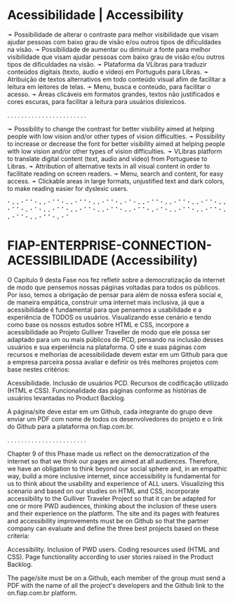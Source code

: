 # Acessibilidade | Accessibility #

➛ Possibilidade de alterar o contraste para melhor visibilidade que visam ajudar pessoas com baixo grau de visão e/ou outros tipos de dificuldades na visão.
➛ Possibilidade de aumentar ou diminuir a fonte para melhor visibilidade que visam ajudar pessoas com baixo grau de visão e/ou outros tipos de dificuldades na visão.
➛ Plataforma da VLibras para traduzir conteúdos digitais (texto, áudio e vídeo) em Português para Libras.
➛ Atribuição de textos alternativos em todo conteúdo visual afim de facilitar a leitura em leitores de telas.
➛ Menu, busca e conteúdo, para facilitar o acesso. 
➛ Áreas clicáveis em formatos grandes, textos não justificados e cores escuras, para facilitar a leitura para usuários dislexicos.


.      .      .      .      .      .      .      .      .      .      .      .      .      .      .      .      .      .      .      .      .      .      .

➛ Possibility to change the contrast for better visibility aimed at helping people with low vision and/or other types of vision difficulties.
➛ Possibility to increase or decrease the font for better visibility aimed at helping people with low vision and/or other types of vision difficulties.
➛ VLibras platform to translate digital content (text, audio and video) from Portuguese to Libras.
➛ Attribution of alternative texts in all visual content in order to facilitate reading on screen readers.
➛ Menu, search and content, for easy access.
➛ Clickable areas in large formats, unjustified text and dark colors, to make reading easier for dyslexic users.


⠂⠄⠄⠂⠁⠁⠂⠄⠄⠂⠁⠁⠂⠄⠄⠂⠁⠁⠂⠄⠄⠂⠁⠁⠂⠄⠂⠁⠂⠄⠄⠂⠁⠁⠂⠄⠄⠂⠁⠁⠂⠄⠄⠂⠁⠁⠂⠄⠄⠂⠁⠁⠂⠄⠂⠁⠂⠄⠄⠂⠁⠁⠂⠄⠄⠂⠁⠁⠂⠄⠄⠂⠁⠁⠂⠄⠄⠂⠁⠁⠂⠄⠂⠁⠂⠄⠄⠂⠁⠁⠂⠄⠄⠂⠁⠁⠂⠄⠄⠂⠁⠁⠂⠄⠄⠂⠁⠁⠂⠄⠂⠁


# FIAP-ENTERPRISE-CONNECTION-ACESSIBILIDADE (Accessibility)

O Capítulo 9 desta Fase nos fez refletir sobre a democratização da internet de modo que pensemos nossas páginas voltadas para todos os públicos. Por isso, temos a obrigação de pensar para além de nossa esfera social e, de maneira empática, construir uma internet mais inclusiva, já que a acessibilidade é fundamental para que pensemos a usabilidade e a experiência de TODOS os usuários.
Visualizando esse cenário e tendo como base os nossos estudos sobre HTML e CSS, incorpore a acessibilidade ao Projeto Gulliver Traveller de modo que ele possa ser adaptado para um ou mais públicos de PCD, pensando na inclusão desses usuários e sua experiência na plataforma.
O site e suas páginas com recursos e melhorias de acessibilidade devem estar em um Github para que a empresa parceira possa avaliar e definir os três melhores projetos com base nestes critérios:

Acessibilidade.
Inclusão de usuários PCD.
Recursos de codificação utilizado (HTML e CSS).
Funcionalidade das páginas conforme as histórias de usuários levantadas no Product Backlog.


A página/site deve estar em um Github, cada integrante do grupo deve enviar um PDF com nome de todos os desenvolvedores do projeto e o link do Github para a plataforma on.fiap.com.br.

.      .      .      .      .      .      .      .      .      .      .      .      .      .      .      .      .      .      .      .      .      .      .

Chapter 9 of this Phase made us reflect on the democratization of the internet so that we think our pages are aimed at all audiences. Therefore, we have an obligation to think beyond our social sphere and, in an empathic way, build a more inclusive internet, since accessibility is fundamental for us to think about the usability and experience of ALL users.
Visualizing this scenario and based on our studies on HTML and CSS, incorporate accessibility to the Gulliver Traveler Project so that it can be adapted for one or more PWD audiences, thinking about the inclusion of these users and their experience on the platform.
The site and its pages with features and accessibility improvements must be on Github so that the partner company can evaluate and define the three best projects based on these criteria:

Accessibility.
Inclusion of PWD users.
Coding resources used (HTML and CSS).
Page functionality according to user stories raised in the Product Backlog.


The page/site must be on a Github, each member of the group must send a PDF with the name of all the project's developers and the Github link to the on.fiap.com.br platform.

